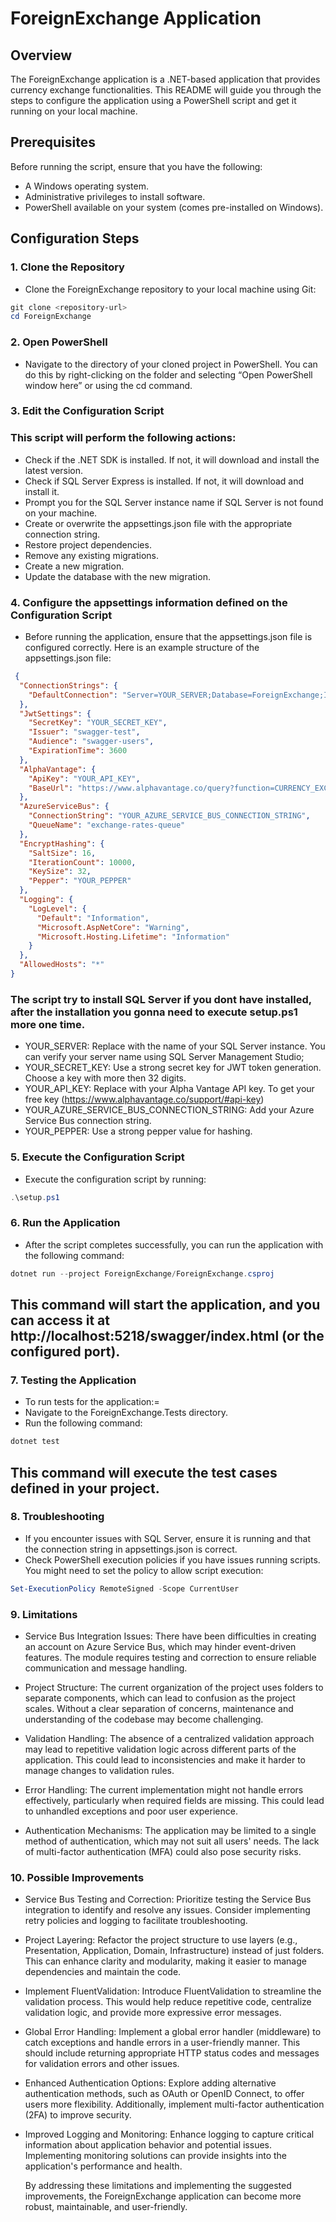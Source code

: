 # ForeignExchange Application

## Overview
The ForeignExchange application is a .NET-based application that provides currency exchange functionalities. This README will guide you through the steps to configure the application using a PowerShell script and get it running on your local machine.

## Prerequisites
Before running the script, ensure that you have the following:

- A Windows operating system.
- Administrative privileges to install software.
- PowerShell available on your system (comes pre-installed on Windows).

## Configuration Steps

### 1. Clone the Repository
 - Clone the ForeignExchange repository to your local machine using Git:

```powershell
git clone <repository-url>
cd ForeignExchange
```

### 2. Open PowerShell
 - Navigate to the directory of your cloned project in PowerShell. You can do this by right-clicking on the folder and selecting “Open PowerShell window here” or using the cd command.

### 3. Edit the Configuration Script
### This script will perform the following actions:

- Check if the .NET SDK is installed. If not, it will download and install the latest version.
- Check if SQL Server Express is installed. If not, it will download and install it.
- Prompt you for the SQL Server instance name if SQL Server is not found on your machine.
- Create or overwrite the appsettings.json file with the appropriate connection string.
- Restore project dependencies.
- Remove any existing migrations.
- Create a new migration.
- Update the database with the new migration.

### 4. Configure the appsettings information defined on the Configuration Script

 - Before running the application, ensure that the appsettings.json file is configured correctly. Here is an example structure of the appsettings.json file:
```json
 {
  "ConnectionStrings": {
    "DefaultConnection": "Server=YOUR_SERVER;Database=ForeignExchange;Integrated Security=True;TrustServerCertificate=True;"
  },
  "JwtSettings": {
    "SecretKey": "YOUR_SECRET_KEY",
    "Issuer": "swagger-test",
    "Audience": "swagger-users",
    "ExpirationTime": 3600
  },
  "AlphaVantage": {
    "ApiKey": "YOUR_API_KEY",
    "BaseUrl": "https://www.alphavantage.co/query?function=CURRENCY_EXCHANGE_RATE&from_currency={0}&to_currency={1}&apikey={2}"
  },
  "AzureServiceBus": {
    "ConnectionString": "YOUR_AZURE_SERVICE_BUS_CONNECTION_STRING",
    "QueueName": "exchange-rates-queue"
  },
  "EncryptHashing": {
    "SaltSize": 16,
    "IterationCount": 10000,
    "KeySize": 32,
    "Pepper": "YOUR_PEPPER"
  },
  "Logging": {
    "LogLevel": {
      "Default": "Information",
      "Microsoft.AspNetCore": "Warning",
      "Microsoft.Hosting.Lifetime": "Information"
    }
  },
  "AllowedHosts": "*"
}
```

### The script try to install SQL Server if you dont have installed, after the installation you gonna need to execute setup.ps1 more one time.

- YOUR_SERVER: Replace with the name of your SQL Server instance. You can verify your server name using SQL Server Management Studio;
- YOUR_SECRET_KEY: Use a strong secret key for JWT token generation. Choose a key with more then 32 digits.
- YOUR_API_KEY: Replace with your Alpha Vantage API key. To get your free key (https://www.alphavantage.co/support/#api-key)
- YOUR_AZURE_SERVICE_BUS_CONNECTION_STRING: Add your Azure Service Bus connection string.
- YOUR_PEPPER: Use a strong pepper value for hashing.

### 5. Execute the Configuration Script
 - Execute the configuration script by running:

```powershell
.\setup.ps1
```

### 6. Run the Application
 - After the script completes successfully, you can run the application with the following command:

```powershell
dotnet run --project ForeignExchange/ForeignExchange.csproj
```

## This command will start the application, and you can access it at http://localhost:5218/swagger/index.html (or the configured port).

### 7. Testing the Application
- To run tests for the application:=
- Navigate to the ForeignExchange.Tests directory.
- Run the following command:

```powershell
dotnet test
```

## This command will execute the test cases defined in your project.

### 8. Troubleshooting
- If you encounter issues with SQL Server, ensure it is running and that the connection string in appsettings.json is correct.
- Check PowerShell execution policies if you have issues running scripts. You might need to set the policy to allow script execution:

```powershell
Set-ExecutionPolicy RemoteSigned -Scope CurrentUser
```

### 9. Limitations
 - Service Bus Integration Issues:
    There have been difficulties in creating an account on Azure Service Bus, which may hinder event-driven features. The module requires testing and correction to ensure reliable communication and message handling.
 
 - Project Structure:
    The current organization of the project uses folders to separate components, which can lead to confusion as the project scales. Without a clear separation of concerns, maintenance and understanding of the codebase may become challenging.

 - Validation Handling:
    The absence of a centralized validation approach may lead to repetitive validation logic across different parts of the application. This could lead to inconsistencies and make it harder to manage changes to validation rules.
 - Error Handling:
    The current implementation might not handle errors effectively, particularly when required fields are missing. This could lead to unhandled exceptions and poor user experience.

 - Authentication Mechanisms:
    The application may be limited to a single method of authentication, which may not suit all users' needs. The lack of multi-factor authentication (MFA) could also pose security risks.

### 10. Possible Improvements
 - Service Bus Testing and Correction:
    Prioritize testing the Service Bus integration to identify and resolve any issues. Consider implementing retry policies and logging to facilitate troubleshooting.

 - Project Layering:
    Refactor the project structure to use layers (e.g., Presentation, Application, Domain, Infrastructure) instead of just folders. This can enhance clarity and modularity, making it easier to manage dependencies and maintain the code.

 - Implement FluentValidation:
    Introduce FluentValidation to streamline the validation process. This would help reduce repetitive code, centralize validation logic, and provide more expressive error messages.

 - Global Error Handling:
    Implement a global error handler (middleware) to catch exceptions and handle errors in a user-friendly manner. This should include returning appropriate HTTP status codes and messages for validation errors and other issues.

 - Enhanced Authentication Options:
    Explore adding alternative authentication methods, such as OAuth or OpenID Connect, to offer users more flexibility. Additionally, implement multi-factor authentication (2FA) to improve security.

 - Improved Logging and Monitoring:
    Enhance logging to capture critical information about application behavior and potential issues. Implementing monitoring solutions can provide insights into the application's performance and health.

    By addressing these limitations and implementing the suggested improvements, the ForeignExchange application can become more robust, maintainable, and user-friendly.